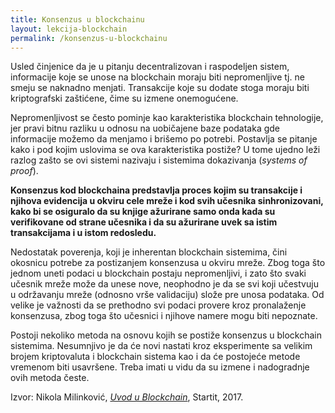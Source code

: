 ```yaml
---
title: Konsenzus u blockchainu
layout: lekcija-blockchain
permalink: /konsenzus-u-blockchainu
---
```


Usled činjenice da je u pitanju decentralizovan i raspodeljen sistem, informacije koje se unose na blockchain moraju biti nepromenljive tj. ne smeju se naknadno menjati. Transakcije koje su dodate stoga moraju biti kriptografski zaštićene, čime su izmene onemogućene.

Nepromenljivost se često pominje kao karakteristika blockchain tehnologije, jer pravi bitnu razliku u odnosu na uobičajene baze podataka gde informacije možemo da menjamo i brišemo po potrebi. Postavlja se pitanje kako i pod kojim uslovima se ova karakteristika postiže? U tome ujedno leži razlog zašto se ovi sistemi nazivaju i sistemima dokazivanja (*systems of proof*).

**Konsenzus kod blockchaina predstavlja proces kojim su transakcije i njihova evidencija u okviru cele mreže i kod svih učesnika sinhronizovani, kako bi se osiguralo da su knjige ažurirane samo onda kada su verifikovane od strane učesnika i da su ažurirane uvek sa istim transakcijama i u istom redosledu.**

Nedostatak poverenja, koji je inherentan blockchain sistemima, čini okosnicu potrebe za postizanjem konsenzusa u okviru mreže. Zbog toga što jednom uneti podaci u blockchain postaju nepromenljivi, i zato što svaki učesnik mreže može da unese nove, neophodno je da se svi koji učestvuju u održavanju mreže (odnosno vrše validaciju) slože pre unosa podataka. Od velike je važnosti da se prethodno svi podaci provere kroz pronalaženje konsenzusa, zbog toga što učesnici i njihove namere mogu biti nepoznate.

Postoji nekoliko metoda na osnovu kojih se postiže konsenzus u blockchain sistemima. Nesumnjivo je da će novi nastati kroz eksperimente sa velikim brojem kriptovaluta i blockchain sistema kao i da će postojeće metode vremenom biti usavršene. Treba imati u vidu da su izmene i nadogradnje ovih metoda česte.


Izvor: Nikola Milinković, *[Uvod u Blockchain](https://startit.rs/uvod-u-blockchain-kako-se-postize-konsenzus-u-decentralizovanom-sistemu/)*, Startit, 2017.
